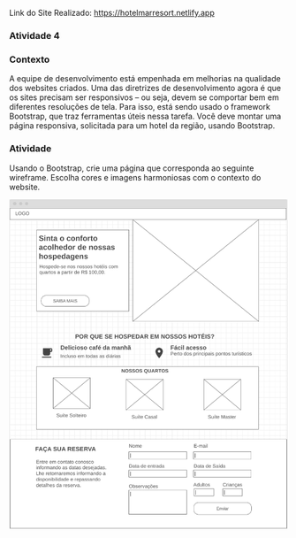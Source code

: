 
Link do Site Realizado: https://hotelmarresort.netlify.app

### Atividade 4
 
### Contexto
A equipe de desenvolvimento está empenhada em melhorias na qualidade dos websites criados. Uma das diretrizes de desenvolvimento agora é que os sites precisam ser responsivos – ou seja, devem se comportar bem em diferentes resoluções de tela. Para isso, está sendo usado o framework Bootstrap, que traz ferramentas úteis nessa tarefa. Você deve montar uma página responsiva, solicitada para um hotel da região, usando Bootstrap.
 
### Atividade
Usando o Bootstrap, crie uma página que corresponda ao seguinte wireframe. Escolha cores e imagens harmoniosas com o contexto do website.


![Wireframe]( ./Wireframe/wire-ativ4.png )



